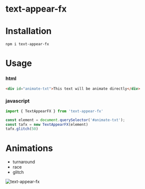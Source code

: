 # text-appear-fx

# Installation
```
npm i text-appear-fx
```

# Usage
### html
```html
<div id="animate-txt">This text will be animate directly</div>
```

### javascript
```javascript
import { TextAppearFX } from 'text-appear-fx'

const element = document.querySelector('#animate-txt');
const tafx = new TextAppearFX(element)
tafx.glitch(50)
```

# Animations
- turnaround
- race
- glitch

![text-appear-fx](https://user-images.githubusercontent.com/110570511/236645227-125b845a-745e-473d-b988-2cc52a9ecd17.gif)
